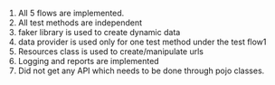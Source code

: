 1) All 5 flows are implemented.
2) All test methods are independent
3) faker library is used to create dynamic data
4) data provider is used only for one test method under the test flow1
5) Resources class is used to create/manipulate urls
6) Logging and reports are implemented
7) Did not get any API which needs to be done through pojo classes.